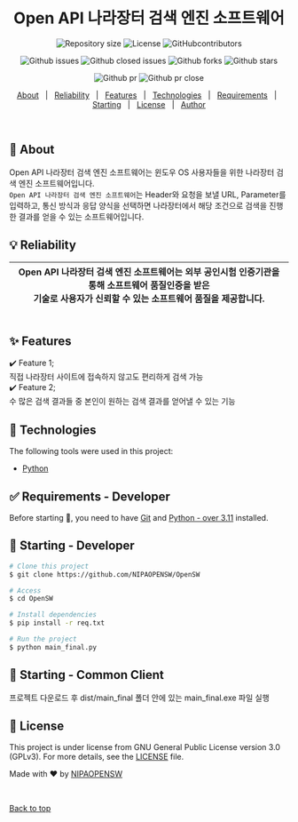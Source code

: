 <h1 align="center">Open API 나라장터 검색 엔진 소프트웨어</h1>

<p align="center">
  <img alt="Repository size" src="https://img.shields.io/github/repo-size/NIPAOPENSW/OpenSW?color=56BEB8">
  <img alt="License" src="https://img.shields.io/github/license/NIPAOPENSW/OpenSW?color=56BEB8">
  <img alt="GitHubcontributors" src="https://img.shields.io/github/contributors/NIPAOPENSW/OpenSW?color=56BEB8">
  
</p>
<p align="center">
  <img alt="Github issues" src="https://img.shields.io/github/issues/NIPAOPENSW/OpenSW?color=56BEB8" />
  <img alt="Github closed issues" src="https://img.shields.io/github/issues-closed/NIPAOPENSW/OpenSW?color=56BEB8" />
  <img alt="Github forks" src="https://img.shields.io/github/forks/NIPAOPENSW/OpenSW?color=56BEB8" />
  <img alt="Github stars" src="https://img.shields.io/github/stars/NIPAOPENSW/OpenSW?color=56BEB8" />
</p>
<p align="center">
  <img alt="Github pr" src="https://img.shields.io/github/issues-pr/NIPAOPENSW/OpenSW?color=56BEB8"/>
  <img alt="Github pr close" src="https://img.shields.io/github/issues-pr-closed-raw/NIPAOPENSW/OpenSW?color=56BEB8"/>
</p>



<!-- Status -->

<!-- <h4 align="center"> 
	🚧  Github Alm 🚀 Under construction...  🚧
</h4> 

<hr> -->

<p align="center">
  <a href="#dart-about">About</a> &#xa0; | &#xa0; 
  <a href="#bulb-reliability">Reliability</a> &#xa0; | &#xa0; 
  <a href="#sparkles-features">Features</a> &#xa0; | &#xa0;
  <a href="#rocket-technologies">Technologies</a> &#xa0; | &#xa0;
  <a href="#white_check_mark-requirements">Requirements</a> &#xa0; | &#xa0;
  <a href="#checkered_flag-starting">Starting</a> &#xa0; | &#xa0;
  <a href="#memo-license">License</a> &#xa0; | &#xa0;
  <a href="https://github.com/NIPAOPENSW" target="_blank">Author</a>
</p>

<br>

## :dart: About ##

Open API 나라장터 검색 엔진 소프트웨어는 윈도우 OS 사용자들을 위한 나라장터 검색 엔진 소프트웨어입니다.<br>
`Open API 나라장터 검색 엔진 소프트웨어`는 Header와 요청을 보낼 URL, Parameter를 입력하고, 통신 방식과 응답 양식을 선택하면 나라장터에서 해당 조건으로 검색을 진행한 결과를 얻을 수 있는 소프트웨어입니다.


## :bulb: Reliability ##


Open API 나라장터 검색 엔진 소프트웨어는 외부 공인시험 인증기관을 통해 소프트웨어 품질인증을 받은<br>기술로 사용자가 신뢰할 수 있는 소프트웨어 품질을 제공합니다.<br><br> | 
|:---:


## :sparkles: Features ##

:heavy_check_mark: Feature 1;
<br>직접 나라장터 사이트에 접속하지 않고도 편리하게 검색 가능
<br>
:heavy_check_mark: Feature 2;
<br>수 많은 검색 결과들 중 본인이 원하는 검색 결과를 얻어낼 수 있는 기능
<br>

## :rocket: Technologies ##

The following tools were used in this project:
 
- [Python](https://www.python.org/)

## :white_check_mark: Requirements - Developer ##

Before starting :checkered_flag:, you need to have [Git](https://git-scm.com) and [Python - over 3.11](https://www.python.org/) installed.

## :checkered_flag: Starting - Developer ##

```bash
# Clone this project
$ git clone https://github.com/NIPAOPENSW/OpenSW

# Access
$ cd OpenSW

# Install dependencies
$ pip install -r req.txt

# Run the project
$ python main_final.py

```

## :checkered_flag: Starting - Common Client ##
프로젝트 다운로드 후 dist/main_final 폴더 안에 있는 main_final.exe 파일 실행

## :memo: License ##

This project is under license from GNU General Public License version 3.0 (GPLv3). For more details, see the [LICENSE](LICENSE.md) file.


Made with :heart: by <a href="https://github.com/NIPAOPENSW" target="_blank">NIPAOPENSW</a>

&#xa0;

<a href="#top">Back to top</a>
